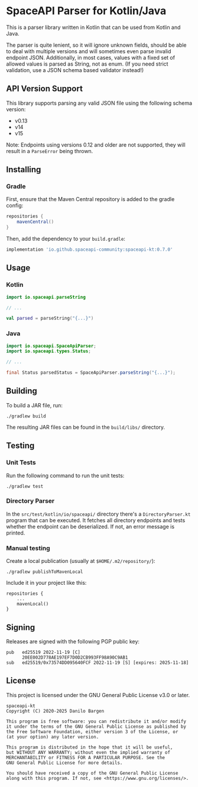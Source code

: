 # SpaceAPI Parser for Kotlin/Java

This is a parser library written in Kotlin that can be used from Kotlin and
Java.

The parser is quite lenient, so it will ignore unknown fields, should be able
to deal with multiple versions and will sometimes even parse invalid endpoint
JSON. Additionally, in most cases, values with a fixed set of allowed values is
parsed as String, not as enum. (If you need strict validation, use a JSON
schema based validator instead!)


## API Version Support

This library supports parsing any valid JSON file using the following schema version:

- v0.13
- v14
- v15

Note: Endpoints using versions 0.12 and older are not supported, they will
result in a `ParseError` being thrown.


## Installing

### Gradle

First, ensure that the Maven Central repository is added to the gradle config:

```groovy
repositories {
    mavenCentral()
}
```

Then, add the dependency to your `build.gradle`:

```groovy
implementation 'io.github.spaceapi-community:spaceapi-kt:0.7.0'
```


## Usage

### Kotlin

```kotlin
import io.spaceapi.parseString

// ...

val parsed = parseString("{...}")
```

### Java

```java
import io.spaceapi.SpaceApiParser;
import io.spaceapi.types.Status;

// ...

final Status parsedStatus = SpaceApiParser.parseString("{...}");
```


## Building

To build a JAR file, run:

    ./gradlew build

The resulting JAR files can be found in the `build/libs/` directory.


## Testing

### Unit Tests

Run the following command to run the unit tests:

    ./gradlew test

### Directory Parser

In the `src/test/kotlin/io/spaceapi/` directory there's a `DirectoryParser.kt`
program that can be executed. It fetches all directory endpoints and tests
whether the endpoint can be deserialized. If not, an error message is printed.

### Manual testing

Create a local publication (usually at `$HOME/.m2/repository/`):

    ./gradlew publishToMavenLocal

Include it in your project like this:

    repositories {
        ...
        mavenLocal()
    }


## Signing

Releases are signed with the following PGP public key:

    pub   ed25519 2022-11-19 [C]
          20EE002D778AE197EF7D0D2CB993FF98A90C9AB1
    sub   ed25519/0x73574DD095640FCF 2022-11-19 [S] [expires: 2025-11-18]


## License

This project is licensed under the GNU General Public License v3.0 or later.

    spaceapi-kt
    Copyright (C) 2020-2025 Danilo Bargen

    This program is free software: you can redistribute it and/or modify
    it under the terms of the GNU General Public License as published by
    the Free Software Foundation, either version 3 of the License, or
    (at your option) any later version.

    This program is distributed in the hope that it will be useful,
    but WITHOUT ANY WARRANTY; without even the implied warranty of
    MERCHANTABILITY or FITNESS FOR A PARTICULAR PURPOSE. See the
    GNU General Public License for more details.

    You should have received a copy of the GNU General Public License
    along with this program. If not, see <https://www.gnu.org/licenses/>.
